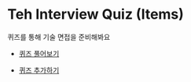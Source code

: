 # Teh Interview Quiz (Items)

퀴즈를 통해 기술 면접을 준비해봐요

* [퀴즈 풀어보기](https://gumball12.github.io/tech-interview-quiz)

* [퀴즈 추가하기](https://github.com/Gumball12/tech-interview-quiz-items/issues)
